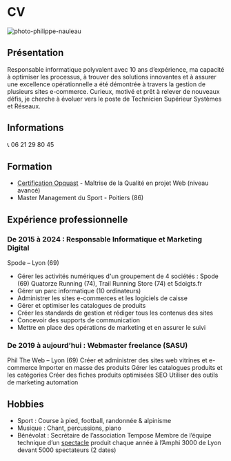 # CV
![photo-philippe-nauleau](https://res.cloudinary.com/opquast/image/upload/c_fill,g_face,h_180,r_max,w_180/v1717707979/ishuntddxjljqlmsznso.jpg "Photo Philippe NAULEAU")

## Présentation
Responsable informatique polyvalent avec 10 ans d’expérience, ma capacité à optimiser les processus, à trouver des solutions innovantes et à assurer une excellence opérationnelle a été démontrée à travers la gestion de plusieurs sites e-commerce. Curieux, motivé et prêt à relever de nouveaux défis, je cherche à évoluer vers le poste de Technicien Supérieur Systèmes et Réseaux.

## Informations

:telephone_receiver: 06 21 29 80 45


## Formation
* [Certification Opquast](https://directory.opquast.com/fr/certificat/9XVKC7/) - Maîtrise de la Qualité en projet Web (niveau avancé)
* Master Management du Sport - Poitiers (86)

## Expérience professionnelle
### De 2015 à 2024 : Responsable Informatique et Marketing Digital
Spode – Lyon (69)
* Gérer les activités numériques d'un groupement de 4 sociétés : Spode (69) Quatorze Running (74), Trail Running Store (74) et 5doigts.fr
* Gérer un parc informatique (10 ordinateurs)
* Administrer les sites e-commerces et les logiciels de caisse
* Gérer et optimiser les catalogues de produits
* Créer les standards de gestion et rédiger tous les contenus des sites
* Concevoir des supports de communication
* Mettre en place des opérations de marketing et en assurer le suivi

### De 2019 à aujourd’hui : Webmaster freelance (SASU)
Phil The Web – Lyon (69)
Créer et administrer des sites web vitrines et e-commerce
Importer en masse des produits
Gérer les catalogues produits et les catégories
Créer des fiches produits optimisées SEO
Utiliser des outils de marketing automation

## Hobbies
* Sport : Course à pied, football, randonnée & alpinisme
* Musique : Chant, percussions, piano
* Bénévolat : Secrétaire de l’association Tempose
Membre de l’équipe technique d’un [spectacle](https://www.youtube.com/watch?v=PYHIljPIdhE) produit chaque année à l’Amphi 3000 de Lyon devant 5000 spectateurs (2 dates)

